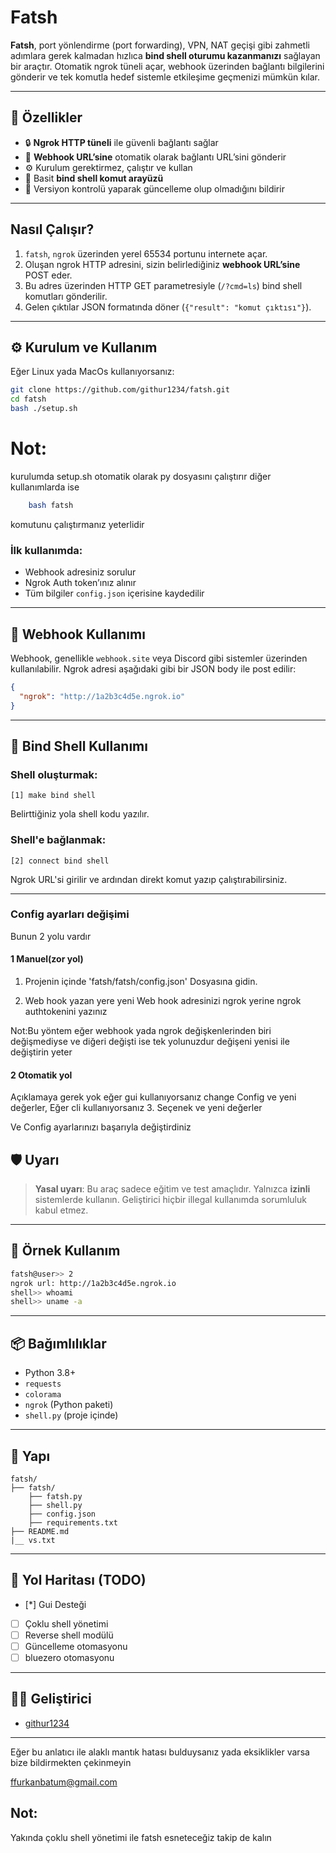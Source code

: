# Fatsh

**Fatsh**, port yönlendirme (port forwarding), VPN, NAT geçişi gibi zahmetli adımlara gerek kalmadan hızlıca **bind shell oturumu kazanmanızı** sağlayan bir araçtır. Otomatik ngrok tüneli açar, webhook üzerinden bağlantı bilgilerini gönderir ve tek komutla hedef sistemle etkileşime geçmenizi mümkün kılar.

---

## 🚀 Özellikler

* 🔒 **Ngrok HTTP tüneli** ile güvenli bağlantı sağlar
* 📡 **Webhook URL’sine** otomatik olarak bağlantı URL’sini gönderir
* ⚙️ Kurulum gerektirmez, çalıştır ve kullan
* 🐚 Basit **bind shell komut arayüzü**
* 🔁 Versiyon kontrolü yaparak güncelleme olup olmadığını bildirir

---

##  Nasıl Çalışır?

1. `fatsh`, `ngrok` üzerinden yerel 65534 portunu internete açar.
2. Oluşan ngrok HTTP adresini, sizin belirlediğiniz **webhook URL’sine** POST eder.
3. Bu adres üzerinden HTTP GET parametresiyle (`/?cmd=ls`) bind shell komutları gönderilir.
4. Gelen çıktılar JSON formatında döner (`{"result": "komut çıktısı"}`).

---

## ⚙️ Kurulum ve Kullanım
Eğer Linux yada MacOs kullanıyorsanız:
```bash
git clone https://github.com/githur1234/fatsh.git
cd fatsh
bash ./setup.sh
```

# Not:
kurulumda setup.sh otomatik olarak py dosyasını çalıştırır diğer kullanımlarda ise
```bash
    bash fatsh
```
komutunu çalıştırmanız yeterlidir

### İlk kullanımda:

* Webhook adresiniz sorulur
* Ngrok Auth token’ınız alınır
* Tüm bilgiler `config.json` içerisine kaydedilir

---

## 📡 Webhook Kullanımı

Webhook, genellikle `webhook.site` veya Discord gibi sistemler üzerinden kullanılabilir. Ngrok adresi aşağıdaki gibi bir JSON body ile post edilir:

```json
{
  "ngrok": "http://1a2b3c4d5e.ngrok.io"
}
```

---

## 🐚 Bind Shell Kullanımı

### Shell oluşturmak:

```text
[1] make bind shell
```

Belirttiğiniz yola shell kodu yazılır.

### Shell'e bağlanmak:

```text
[2] connect bind shell
```

Ngrok URL'si girilir ve ardından direkt komut yazıp çalıştırabilirsiniz.

---
### Config ayarları değişimi
Bunun 2 yolu vardır 
#### 1 Manuel(zor yol) 
1. Projenin içinde 'fatsh/fatsh/config.json' 
 Dosyasına gidin.

2. Web hook yazan yere yeni Web hook adresinizi ngrok yerine ngrok authtokenini yazınız

Not:Bu yöntem eğer webhook yada ngrok değişkenlerinden biri değişmediyse ve diğeri değişti ise tek yolunuzdur değişeni yenisi ile değiştirin yeter

#### 2 Otomatik yol
Açıklamaya gerek yok eğer gui kullanıyorsanız change Config ve yeni değerler, Eğer cli kullanıyorsanız 3. Seçenek ve yeni değerler

Ve Config ayarlarınızı başarıyla değiştirdiniz 
## 🛡️ Uyarı

> **Yasal uyarı**: Bu araç sadece eğitim ve test amaçlıdır. Yalnızca **izinli** sistemlerde kullanın. Geliştirici hiçbir illegal kullanımda sorumluluk kabul etmez.

---

## 🧪 Örnek Kullanım

```bash
fatsh@user>> 2
ngrok url: http://1a2b3c4d5e.ngrok.io
shell>> whoami
shell>> uname -a
```

---

## 📦 Bağımlılıklar

* Python 3.8+
* `requests`
* `colorama`
* `ngrok` (Python paketi)
* `shell.py` (proje içinde)

---

## 📁 Yapı

```
fatsh/
├── fatsh/
    ├── fatsh.py
    ├── shell.py
    ├── config.json
    ├── requirements.txt
├── README.md
|__ vs.txt
```

---

## 📌 Yol Haritası (TODO)

* [*] Gui Desteği
* [ ] Çoklu shell yönetimi
* [ ] Reverse shell modülü
* [ ] Güncelleme otomasyonu
* [ ] bluezero otomasyonu
---

## 🧑‍💻 Geliştirici

* [githur1234](https://github.com/githur1234)

---

Eğer bu anlatıcı ile alaklı mantık hatası bulduysanız yada eksiklikler varsa  bize bildirmekten çekinmeyin

[ffurkanbatum@gmail.com](mailto:furkan@gmail.com) 

## Not:
Yakında çoklu shell yönetimi ile fatsh esneteceğiz takip de kalın
